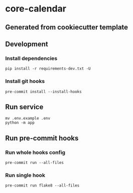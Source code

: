 # core-calendar

Generated from cookiecutter template
---

## Development

### Install dependencies

```
pip install -r requirements-dev.txt -U
```

### Install git hooks

```
pre-commit install --install-hooks
```

## Run service

```
mv .env.example .env
python -m app
```

## Run pre-commit hooks

### Run whole hooks config

```
pre-commit run --all-files
```

### Run single hook

```
pre-commit run flake8 --all-files
```
